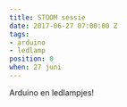 ```yaml
---
title: STOOM sessie
date: 2017-06-27 07:00:00 Z
tags:
- arduino
- ledlamp
position: 0
when: 27 juni
---
```


Arduino en ledlampjes!

